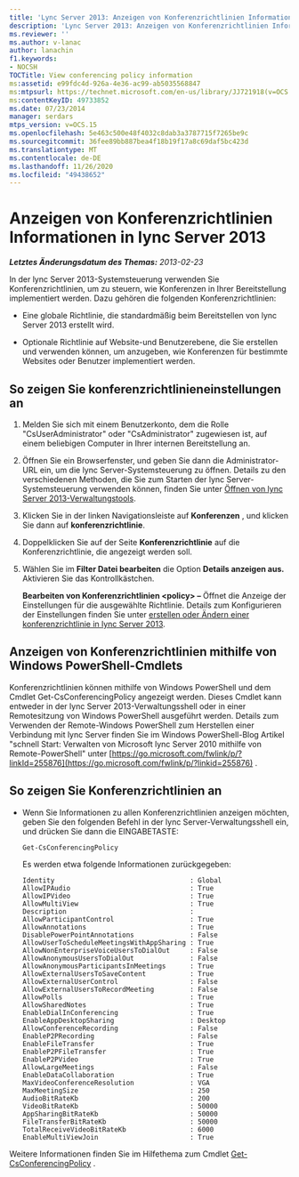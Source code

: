 ```yaml
---
title: 'Lync Server 2013: Anzeigen von Konferenzrichtlinien Informationen'
description: 'Lync Server 2013: Anzeigen von Konferenzrichtlinien Informationen'
ms.reviewer: ''
ms.author: v-lanac
author: lanachin
f1.keywords:
- NOCSH
TOCTitle: View conferencing policy information
ms:assetid: e99fdc4d-926a-4e36-ac99-ab5035568847
ms:mtpsurl: https://technet.microsoft.com/en-us/library/JJ721918(v=OCS.15)
ms:contentKeyID: 49733852
ms.date: 07/23/2014
manager: serdars
mtps_version: v=OCS.15
ms.openlocfilehash: 5e463c500e48f4032c8dab3a3787715f7265be9c
ms.sourcegitcommit: 36fee89bb887bea4f18b19f17a8c69daf5bc423d
ms.translationtype: MT
ms.contentlocale: de-DE
ms.lasthandoff: 11/26/2020
ms.locfileid: "49438652"
---
```

# <a name="view-conferencing-policy-information-in-lync-server-2013"></a>Anzeigen von Konferenzrichtlinien Informationen in lync Server 2013

<div data-xmlns="http://www.w3.org/1999/xhtml">

<div class="topic" data-xmlns="http://www.w3.org/1999/xhtml" data-msxsl="urn:schemas-microsoft-com:xslt" data-cs="https://msdn.microsoft.com/">

<div data-asp="https://msdn2.microsoft.com/asp">



</div>

<div id="mainSection">

<div id="mainBody">

<span> </span>

_**Letztes Änderungsdatum des Themas:** 2013-02-23_

In der lync Server 2013-Systemsteuerung verwenden Sie Konferenzrichtlinien, um zu steuern, wie Konferenzen in Ihrer Bereitstellung implementiert werden. Dazu gehören die folgenden Konferenzrichtlinien:

  - Eine globale Richtlinie, die standardmäßig beim Bereitstellen von lync Server 2013 erstellt wird.

  - Optionale Richtlinie auf Website-und Benutzerebene, die Sie erstellen und verwenden können, um anzugeben, wie Konferenzen für bestimmte Websites oder Benutzer implementiert werden.

<div>

## <a name="to-view-conferencing-policy-settings"></a>So zeigen Sie konferenzrichtlinieneinstellungen an

1.  Melden Sie sich mit einem Benutzerkonto, dem die Rolle "CsUserAdministrator" oder "CsAdministrator" zugewiesen ist, auf einem beliebigen Computer in Ihrer internen Bereitstellung an.

2.  Öffnen Sie ein Browserfenster, und geben Sie dann die Administrator-URL ein, um die lync Server-Systemsteuerung zu öffnen. Details zu den verschiedenen Methoden, die Sie zum Starten der lync Server-Systemsteuerung verwenden können, finden Sie unter [Öffnen von lync Server 2013-Verwaltungstools](lync-server-2013-open-lync-server-administrative-tools.md).

3.  Klicken Sie in der linken Navigationsleiste auf **Konferenzen** , und klicken Sie dann auf **konferenzrichtlinie**.

4.  Doppelklicken Sie auf der Seite **Konferenzrichtlinie** auf die Konferenzrichtlinie, die angezeigt werden soll.

5.  Wählen Sie im **Filter Datei bearbeiten** die Option **Details anzeigen aus.** Aktivieren Sie das Kontrollkästchen.
    
    **Bearbeiten von Konferenzrichtlinien \<policy\> –** Öffnet die Anzeige der Einstellungen für die ausgewählte Richtlinie. Details zum Konfigurieren der Einstellungen finden Sie unter [erstellen oder Ändern einer konferenzrichtlinie in lync Server 2013](lync-server-2013-create-or-modify-a-conferencing-policy.md).

</div>

<div>

## <a name="viewing-conferencing-policies-by-using-windows-powershell-cmdlets"></a>Anzeigen von Konferenzrichtlinien mithilfe von Windows PowerShell-Cmdlets

Konferenzrichtlinien können mithilfe von Windows PowerShell und dem Cmdlet Get-CsConferencingPolicy angezeigt werden. Dieses Cmdlet kann entweder in der lync Server 2013-Verwaltungsshell oder in einer Remotesitzung von Windows PowerShell ausgeführt werden. Details zum Verwenden der Remote-Windows PowerShell zum Herstellen einer Verbindung mit lync Server finden Sie im Windows PowerShell-Blog Artikel "schnell Start: Verwalten von Microsoft lync Server 2010 mithilfe von Remote-PowerShell" unter [https://go.microsoft.com/fwlink/p/?linkId=255876](https://go.microsoft.com/fwlink/p/?linkid=255876) .

<div>

## <a name="to-view-conferencing-policies"></a>So zeigen Sie Konferenzrichtlinien an

  - Wenn Sie Informationen zu allen Konferenzrichtlinien anzeigen möchten, geben Sie den folgenden Befehl in der lync Server-Verwaltungsshell ein, und drücken Sie dann die EINGABETASTE:
    
        Get-CsConferencingPolicy
    
    Es werden etwa folgende Informationen zurückgegeben:
    
        Identity                                  : Global
        AllowIPAudio                              : True
        AllowIPVideo                              : True
        AllowMultiView                            : True
        Description                               :
        AllowParticipantControl                   : True
        AllowAnnotations                          : True
        DisablePowerPointAnnotations              : False
        AllowUserToScheduleMeetingsWithAppSharing : True
        AllowNonEnterpriseVoiceUsersToDialOut     : False
        AllowAnonymousUsersToDialOut              : False
        AllowAnonymousParticipantsInMeetings      : True
        AllowExternalUsersToSaveContent           : True
        AllowExternalUserControl                  : False
        AllowExternalUsersToRecordMeeting         : False
        AllowPolls                                : True
        AllowSharedNotes                          : True
        EnableDialInConferencing                  : True
        EnableAppDesktopSharing                   : Desktop
        AllowConferenceRecording                  : False
        EnableP2PRecording                        : False
        EnableFileTransfer                        : True
        EnableP2PFileTransfer                     : True
        EnableP2PVideo                            : True
        AllowLargeMeetings                        : False
        EnableDataCollaboration                   : True
        MaxVideoConferenceResolution              : VGA
        MaxMeetingSize                            : 250
        AudioBitRateKb                            : 200
        VideoBitRateKb                            : 50000
        AppSharingBitRateKb                       : 50000
        FileTransferBitRateKb                     : 50000
        TotalReceiveVideoBitRateKb                : 6000
        EnableMultiViewJoin                       : True

</div>

Weitere Informationen finden Sie im Hilfethema zum Cmdlet [Get-CsConferencingPolicy](https://docs.microsoft.com/powershell/module/skype/Get-CsConferencingPolicy) .

</div>

</div>

<span> </span>

</div>

</div>

</div>

